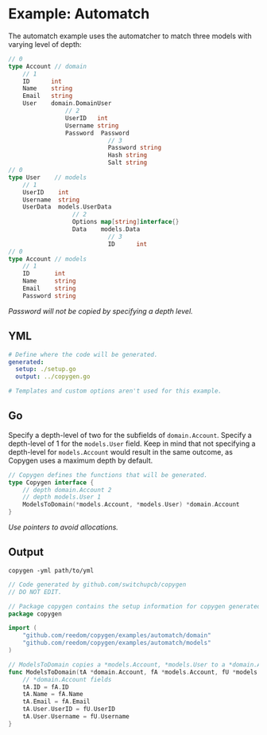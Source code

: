 # Example: Automatch

The automatch example uses the automatcher to match three models with varying level of depth:

```go
// 0
type Account // domain
    // 1
    ID      int
    Name    string
    Email   string
    User    domain.DomainUser
                // 2
                UserID   int
                Username string
                Password  Password
                            // 3
                            Password string
                            Hash string
                            Salt string
// 0
type User    // models
    // 1
    UserID    int
    Username  string
    UserData  models.UserData
                  // 2
                  Options map[string]interface{}
                  Data    models.Data
                            // 3
                            ID      int
// 0            
type Account // models
    // 1
    ID       int
    Name     string
    Email    string
    Password string
```

_Password will not be copied by specifying a depth level._

## YML

```yml
# Define where the code will be generated.
generated:
  setup: ./setup.go
  output: ../copygen.go

# Templates and custom options aren't used for this example.
```

## Go

Specify a depth-level of two for the subfields of `domain.Account`. Specify a depth-level of 1 for the `models.User` field. Keep in mind that not specifying a depth-level for `models.Account` would result in the same outcome, as Copygen uses a maximum depth by default.

```go
// Copygen defines the functions that will be generated.
type Copygen interface {
	// depth domain.Account 2
	// depth models.User 1
	ModelsToDomain(*models.Account, *models.User) *domain.Account
}
```

_Use pointers to avoid allocations._

## Output

`copygen -yml path/to/yml`

```go
// Code generated by github.com/switchupcb/copygen
// DO NOT EDIT.

// Package copygen contains the setup information for copygen generated code.
package copygen

import (
	"github.com/reedom/copygen/examples/automatch/domain"
	"github.com/reedom/copygen/examples/automatch/models"
)

// ModelsToDomain copies a *models.Account, *models.User to a *domain.Account.
func ModelsToDomain(tA *domain.Account, fA *models.Account, fU *models.User) {
	// *domain.Account fields
	tA.ID = fA.ID
	tA.Name = fA.Name
	tA.Email = fA.Email
	tA.User.UserID = fU.UserID
	tA.User.Username = fU.Username
}
```